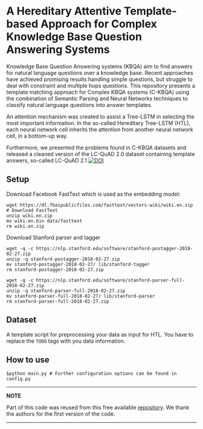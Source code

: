 # A Hereditary Attentive Template-based Approach for Complex Knowledge Base Question Answering Systems

Knowledge Base Question Answering systems (KBQA) aim to find answers for natural language questions over a knowledge
base. Recent approaches have achieved promising results handling simple questions, but struggle to deal with constraint
and multiple hops questions. This repository presents a template matching approach for Complex KBQA systems (C-KBQA)
using the combination of Semantic Parsing and Neural Networks techniques to classify natural language questions into
answer templates.

An attention mechanism was created to assist a Tree-LSTM in selecting the most important information. In the so-called
Hereditary Tree-LSTM (HTL), each neural network cell inherits the attention from another neural network cell, in a
bottom-up way.

Furthermore, we presented the problems found in C-KBQA datasets and released a cleaned version of the LC-QuAD 2.0
dataset containing template answers, so-called LC-QuAD
2.1 [![DOI](https://zenodo.org/badge/DOI/10.5281/zenodo.5508297.svg)](https://doi.org/10.5281/zenodo.5508297)

## Setup

Download Facebook FastText which is used as the embedding model:

```
wget https://dl.fbaipublicfiles.com/fasttext/vectors-wiki/wiki.en.zip # Download FastText
unzip wiki.en.zip
mv wiki.en.bin data/fasttext
rm wiki.en.zip
```

Download Stanford parser and tagger

```
wget -q -c https://nlp.stanford.edu/software/stanford-postagger-2018-02-27.zip
unzip -q stanford-postagger-2018-02-27.zip
mv stanford-postagger-2018-02-27/ lib/stanford-tagger
rm stanford-postagger-2018-02-27.zip

wget -q -c https://nlp.stanford.edu/software/stanford-parser-full-2018-02-27.zip
unzip -q stanford-parser-full-2018-02-27.zip
mv stanford-parser-full-2018-02-27/ lib/stanford-parser
rm stanford-parser-full-2018-02-27.zip
```

## Dataset

A template script for preprocessing your data as input for HTL. You have to replace the `TODO` tags with you data
information.

## How to use

```
$python main.py # Further configuration options can be found in config.py
```

---
**NOTE**

Part of this code was reused from this free
available [repository](https://github.com/ram-g-athreya/RNN-Question-Answering). We thank the authors for the first
version of the code.

---